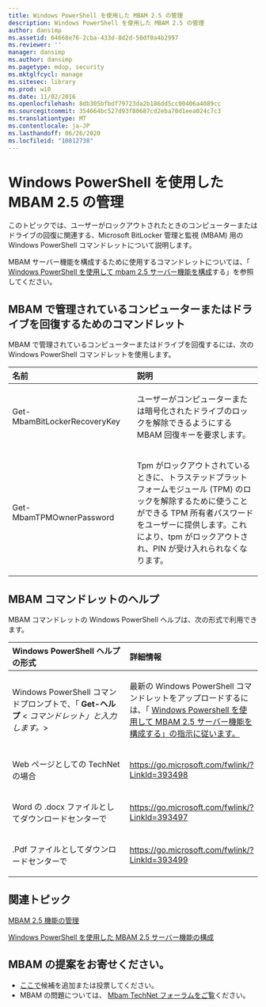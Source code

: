 ```yaml
---
title: Windows PowerShell を使用した MBAM 2.5 の管理
description: Windows PowerShell を使用した MBAM 2.5 の管理
author: dansimp
ms.assetid: 64668e76-2cba-433d-8d2d-50df0a4b2997
ms.reviewer: ''
manager: dansimp
ms.author: dansimp
ms.pagetype: mdop, security
ms.mktglfcycl: manage
ms.sitesec: library
ms.prod: w10
ms.date: 11/02/2016
ms.openlocfilehash: 8db305bfbdf79723da2b186dd5cc00406a4089cc
ms.sourcegitcommit: 354664bc527d93f80687cd2eba70d1eea024c7c3
ms.translationtype: MT
ms.contentlocale: ja-JP
ms.lasthandoff: 06/26/2020
ms.locfileid: "10812738"
---
```

# Windows PowerShell を使用した MBAM 2.5 の管理


このトピックでは、ユーザーがロックアウトされたときのコンピューターまたはドライブの回復に関連する、Microsoft BitLocker 管理と監視 (MBAM) 用の Windows PowerShell コマンドレットについて説明します。

MBAM サーバー機能を構成するために使用するコマンドレットについては、「 [Windows PowerShell を使用して mbam 2.5 サーバー機能を構成](configuring-mbam-25-server-features-by-using-windows-powershell.md)する」を参照してください。

## <a href="" id="cmdlets-for-recovering-computers-or-drives-that-are-managed-by-mbam-"></a>MBAM で管理されているコンピューターまたはドライブを回復するためのコマンドレット


MBAM で管理されているコンピューターまたはドライブを回復するには、次の Windows PowerShell コマンドレットを使用します。

<table>
<colgroup>
<col width="50%" />
<col width="50%" />
</colgroup>
<thead>
<tr class="header">
<th align="left">名前</th>
<th align="left">説明</th>
</tr>
</thead>
<tbody>
<tr class="odd">
<td align="left"><p>Get-MbamBitLockerRecoveryKey</p></td>
<td align="left"><p>ユーザーがコンピューターまたは暗号化されたドライブのロックを解除できるようにする MBAM 回復キーを要求します。</p></td>
</tr>
<tr class="even">
<td align="left"><p>Get-MbamTPMOwnerPassword</p></td>
<td align="left"><p>Tpm がロックアウトされているときに、トラステッドプラットフォームモジュール (TPM) のロックを解除するために使うことができる TPM 所有者パスワードをユーザーに提供します。これにより、tpm がロックアウトされ、PIN が受け入れられなくなります。</p></td>
</tr>
</tbody>
</table>

 

## <a href="" id="---------mbam-cmdlet-help"></a> MBAM コマンドレットのヘルプ


MBAM コマンドレットの Windows PowerShell ヘルプは、次の形式で利用できます。

<table>
<colgroup>
<col width="50%" />
<col width="50%" />
</colgroup>
<thead>
<tr class="header">
<th align="left">Windows PowerShell ヘルプの形式</th>
<th align="left">詳細情報</th>
</tr>
</thead>
<tbody>
<tr class="odd">
<td align="left"><p>Windows PowerShell コマンドプロンプトで、「 <strong> Get-ヘルプ </strong> &lt; <em> コマンドレット」と入力します。</em>&gt;</p></td>
<td align="left"><p>最新の Windows PowerShell コマンドレットをアップロードするには、「 <a href="configuring-mbam-25-server-features-by-using-windows-powershell.md" data-raw-source="[Configuring MBAM 2.5 Server Features by Using Windows PowerShell](configuring-mbam-25-server-features-by-using-windows-powershell.md)"> Windows Powershell を使用して MBAM 2.5 サーバー機能を構成する」の指示に従います。</a></p></td>
</tr>
<tr class="even">
<td align="left"><p>Web ページとしての TechNet の場合</p></td>
<td align="left"><p><a href="https://go.microsoft.com/fwlink/?LinkId=393498" data-raw-source="https://go.microsoft.com/fwlink/?LinkId=393498">https://go.microsoft.com/fwlink/?LinkId=393498</a></p></td>
</tr>
<tr class="odd">
<td align="left"><p>Word の .docx ファイルとしてダウンロードセンターで</p></td>
<td align="left"><p><a href="https://go.microsoft.com/fwlink/?LinkId=393497" data-raw-source="https://go.microsoft.com/fwlink/?LinkId=393497">https://go.microsoft.com/fwlink/?LinkId=393497</a></p></td>
</tr>
<tr class="even">
<td align="left"><p>.Pdf ファイルとしてダウンロードセンターで</p></td>
<td align="left"><p><a href="https://go.microsoft.com/fwlink/?LinkId=393499" data-raw-source="https://go.microsoft.com/fwlink/?LinkId=393499">https://go.microsoft.com/fwlink/?LinkId=393499</a></p></td>
</tr>
</tbody>
</table>

 



## 関連トピック


[MBAM 2.5 機能の管理](administering-mbam-25-features.md)

[Windows PowerShell を使用した MBAM 2.5 サーバー機能の構成](configuring-mbam-25-server-features-by-using-windows-powershell.md)

 

## MBAM の提案をお寄せください。
- [ここで](http://mbam.uservoice.com/forums/268571-microsoft-bitlocker-administration-and-monitoring)候補を追加または投票してください。 
- MBAM の問題については、 [Mbam TechNet フォーラムをご覧](https://social.technet.microsoft.com/Forums/home?forum=mdopmbam)ください。 





